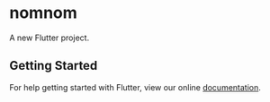 # nomnom

A new Flutter project.

## Getting Started

For help getting started with Flutter, view our online
[documentation](https://flutter.io/).
